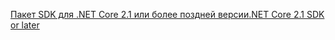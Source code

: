[<span data-ttu-id="5f00a-101">Пакет SDK для .NET Core 2.1 или более поздней версии</span><span class="sxs-lookup"><span data-stu-id="5f00a-101">.NET Core 2.1 SDK or later</span></span>](https://dotnet.microsoft.com/download/dotnet-core)
